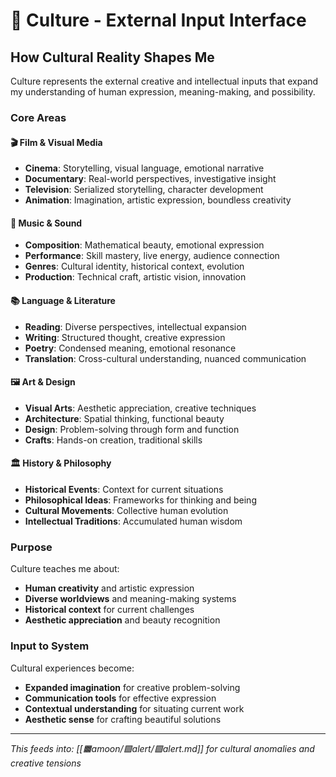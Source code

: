 # 🎨 Culture - External Input Interface

## How Cultural Reality Shapes Me

Culture represents the external creative and intellectual inputs that expand my understanding of human expression, meaning-making, and possibility.

### Core Areas

#### 🎬 Film & Visual Media
- **Cinema**: Storytelling, visual language, emotional narrative
- **Documentary**: Real-world perspectives, investigative insight
- **Television**: Serialized storytelling, character development
- **Animation**: Imagination, artistic expression, boundless creativity

#### 🎵 Music & Sound
- **Composition**: Mathematical beauty, emotional expression
- **Performance**: Skill mastery, live energy, audience connection
- **Genres**: Cultural identity, historical context, evolution
- **Production**: Technical craft, artistic vision, innovation

#### 📚 Language & Literature
- **Reading**: Diverse perspectives, intellectual expansion
- **Writing**: Structured thought, creative expression
- **Poetry**: Condensed meaning, emotional resonance
- **Translation**: Cross-cultural understanding, nuanced communication

#### 🖼️ Art & Design
- **Visual Arts**: Aesthetic appreciation, creative techniques
- **Architecture**: Spatial thinking, functional beauty
- **Design**: Problem-solving through form and function
- **Crafts**: Hands-on creation, traditional skills

#### 🏛️ History & Philosophy
- **Historical Events**: Context for current situations
- **Philosophical Ideas**: Frameworks for thinking and being
- **Cultural Movements**: Collective human evolution
- **Intellectual Traditions**: Accumulated human wisdom

### Purpose
Culture teaches me about:
- **Human creativity** and artistic expression
- **Diverse worldviews** and meaning-making systems
- **Historical context** for current challenges
- **Aesthetic appreciation** and beauty recognition

### Input to System
Cultural experiences become:
- **Expanded imagination** for creative problem-solving
- **Communication tools** for effective expression
- **Contextual understanding** for situating current work
- **Aesthetic sense** for crafting beautiful solutions

---

*This feeds into: [[🟧amoon/🟪alert/🟪alert.md]] for cultural anomalies and creative tensions*